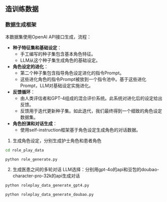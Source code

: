 
## 造训练数据

### 数据生成框架
本数据集使用OpenAI API接口生成，流程：

- **种子特征集和基础设定**：
   - 手工编写的种子集包含基本角色特征。
   - LLM从这个种子集生成角色的基础设定。
- **角色设定的进化**：
  - 第二个种子集包含指导角色设定进化的指令Prompt。
  - 这些进化角色的指令Prompt被放到一个指令池中。基于这些进化Prompt，LLM对基础设定实施进化。
- **反馈循环**：
  - 由人类评估者和GPT-4组成的混合评价系统。此系统对进化后的设定给出反馈。
  - 反馈用于迭代更新种子集。如此迭代，我们最终得到一个细致的角色设定数据集。
- **角色扮演和对话生成**：
  - 使用self-instruction框架基于角色设定生成角色的对话数据。


1. 生成角色设定，分别生成护士角色和患者角色
```bash
cd role_play_data

python role_generate.py
```


2. 生成医患之间的多轮对话
LLM选择：分别用gpt-4o的api和豆包的doubao-character-pro-32k的api生成对话
```bash
python roleplay_data_generate_gpt4.py

python roleplay_data_generate_doubao.py
```

